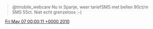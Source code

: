 > @tmobile\_webcare Nu in Spanje, weer tariefSMS met bellen 90ct/m SMS 55ct\. Niet echt grenzeloos :\-\(

<img src="../../media/tweet.ico" width="12" /> [Fri May 07 00:00:11 +0000 2010](https://twitter.com/DromerDenker/status/13516098859)
